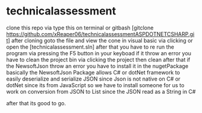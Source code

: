 # technicalassessment

clone this repo via type this on terminal or gitbash [gitclone https://github.com/xReaper06/technicalassessmentASPDOTNETCSHARP.git]
after cloning goto the file and view the cone in visual basic via clicking or open the [technicalassessment.sln]
after that you have to re run the program via pressing the F5 button in your keyboad
if it throw an error you have to clean the project bin via clicking the project then clean 
after that if the NewsoftJson throw an error you have to install it in the nugetPackage
basically the NewsoftJson Package allows C# or dotNet framework to easily deserialize and serialize JSON since Json is not native on C# or dotNet since its from JavaScript so we have to install someone for us to work on conversion from JSON to List since the JSON read as a String in C#

after that its good to go.
